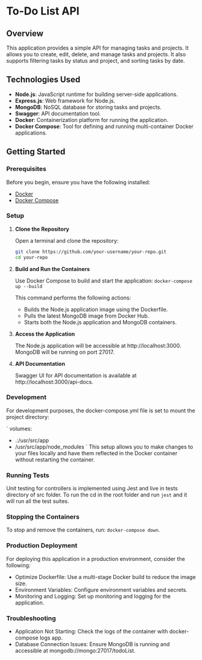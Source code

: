 # To-Do List API

## Overview

This application provides a simple API for managing tasks and projects. It allows you to create, edit, delete, and manage tasks and projects. It also supports filtering tasks by status and project, and sorting tasks by date.

## Technologies Used

- **Node.js**: JavaScript runtime for building server-side applications.
- **Express.js**: Web framework for Node.js.
- **MongoDB**: NoSQL database for storing tasks and projects.
- **Swagger**: API documentation tool.
- **Docker**: Containerization platform for running the application.
- **Docker Compose**: Tool for defining and running multi-container Docker applications.

## Getting Started

### Prerequisites

Before you begin, ensure you have the following installed:

- [Docker](https://docs.docker.com/get-docker/)
- [Docker Compose](https://docs.docker.com/compose/install/)

### Setup

1. **Clone the Repository**

   Open a terminal and clone the repository:

   ```bash
   git clone https://github.com/your-username/your-repo.git
   cd your-repo

2. **Build and Run the Containers**

   Use Docker Compose to build and start the application:
   `docker-compose up --build`

   This command performs the following actions:

   - Builds the Node.js application image using the Dockerfile.
   - Pulls the latest MongoDB image from Docker Hub.
   - Starts both the Node.js application and MongoDB containers.

3. **Access the Application**

   The Node.js application will be accessible at http://localhost:3000.
   MongoDB will be running on port 27017.

4. **API Documentation**

   Swagger UI for API documentation is available at http://localhost:3000/api-docs.


### Development

For development purposes, the docker-compose.yml file is set to mount the project directory:

`
volumes:
  - .:/usr/src/app
  - /usr/src/app/node_modules
`
This setup allows you to make changes to your files locally and have them reflected in the Docker container without restarting the container.

### Running Tests

Unit testing for controllers is implemented using Jest and live in tests directory of src folder. To run the cd in the root folder and run `jest` and it will run all the test suites.


### Stopping the Containers

To stop and remove the containers, run: `docker-compose down`.

### Production Deployment

For deploying this application in a production environment, consider the following:

   - Optimize Dockerfile: Use a multi-stage Docker build to reduce the image size.
   - Environment Variables: Configure environment variables and secrets.
   - Monitoring and Logging: Set up monitoring and logging for the application.


### Troubleshooting

   - Application Not Starting: Check the logs of the container with docker-compose logs app.
   - Database Connection Issues: Ensure MongoDB is running and accessible at mongodb://mongo:27017/todoList.
